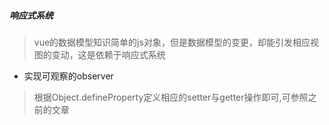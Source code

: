 ##### 响应式系统
> vue的数据模型知识简单的js对象，但是数据模型的变更，却能引发相应视图的变动，这是依赖于响应式系统

 - 实现可观察的observer
 > 根据Object.defineProperty定义相应的setter与getter操作即可,可参照之前的文章